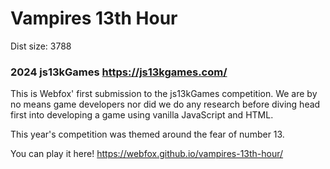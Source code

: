 # Vampires 13th Hour

Dist size: 3788

### 2024 js13kGames https://js13kgames.com/

This is Webfox' first submission to the js13kGames competition. We are by no means game developers nor did we do any research before diving head first into developing a game using vanilla JavaScript and HTML.


This year's competition was themed around the fear of number 13.


You can play it here!
https://webfox.github.io/vampires-13th-hour/
